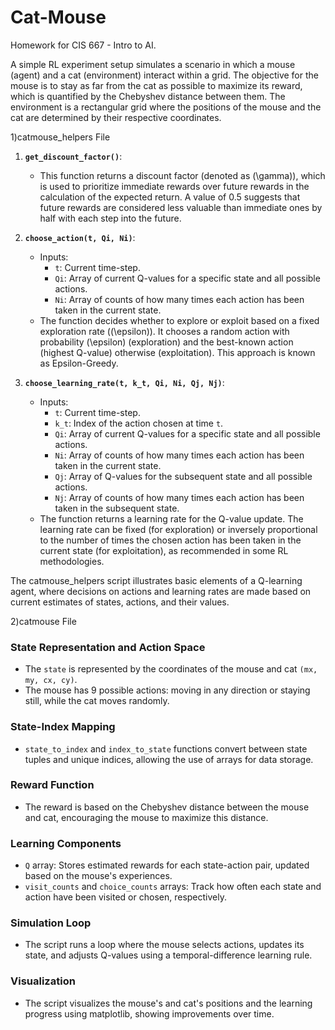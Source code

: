 # Cat-Mouse
Homework for CIS 667 - Intro to AI. 

A simple RL experiment setup simulates a scenario in which a mouse (agent) and a cat (environment) interact within a grid. The objective for the mouse is to stay as far from the cat as possible to maximize its reward, which is quantified by the Chebyshev distance between them. The environment is a rectangular grid where the positions of the mouse and the cat are determined by their respective coordinates. 


1)catmouse_helpers File

1. **`get_discount_factor()`**:
   - This function returns a discount factor (denoted as \(\gamma\)), which is used to prioritize immediate rewards over future rewards in the calculation of the expected return. A value of 0.5 suggests that future rewards are considered less valuable than immediate ones by half with each step into the future.

2. **`choose_action(t, Qi, Ni)`**:
   - Inputs:
     - `t`: Current time-step.
     - `Qi`: Array of current Q-values for a specific state and all possible actions.
     - `Ni`: Array of counts of how many times each action has been taken in the current state.
   - The function decides whether to explore or exploit based on a fixed exploration rate (\(\epsilon\)). It chooses a random action with probability \(\epsilon\) (exploration) and the best-known action (highest Q-value) otherwise (exploitation). This approach is known as Epsilon-Greedy.

3. **`choose_learning_rate(t, k_t, Qi, Ni, Qj, Nj)`**:
   - Inputs:
     - `t`: Current time-step.
     - `k_t`: Index of the action chosen at time `t`.
     - `Qi`: Array of current Q-values for a specific state and all possible actions.
     - `Ni`: Array of counts of how many times each action has been taken in the current state.
     - `Qj`: Array of Q-values for the subsequent state and all possible actions.
     - `Nj`: Array of counts of how many times each action has been taken in the subsequent state.
   - The function returns a learning rate for the Q-value update. The learning rate can be fixed (for exploration) or inversely proportional to the number of times the chosen action has been taken in the current state (for exploitation), as recommended in some RL methodologies.

The catmouse_helpers script illustrates basic elements of a Q-learning agent, where decisions on actions and learning rates are made based on current estimates of states, actions, and their values. 

2)catmouse File

### State Representation and Action Space
- The `state` is represented by the coordinates of the mouse and cat `(mx, my, cx, cy)`.
- The mouse has 9 possible actions: moving in any direction or staying still, while the cat moves randomly.

### State-Index Mapping
- `state_to_index` and `index_to_state` functions convert between state tuples and unique indices, allowing the use of arrays for data storage.

### Reward Function
- The reward is based on the Chebyshev distance between the mouse and cat, encouraging the mouse to maximize this distance.

### Learning Components
- `Q` array: Stores estimated rewards for each state-action pair, updated based on the mouse's experiences.
- `visit_counts` and `choice_counts` arrays: Track how often each state and action have been visited or chosen, respectively.

### Simulation Loop
- The script runs a loop where the mouse selects actions, updates its state, and adjusts Q-values using a temporal-difference learning rule.

### Visualization
- The script visualizes the mouse's and cat's positions and the learning progress using matplotlib, showing improvements over time.
